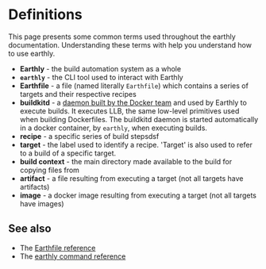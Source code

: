 # Definitions

This page presents some common terms used throughout the earthly documentation. Understanding these terms with help you understand how to use earthly. 

* **Earthly** - the build automation system as a whole
* **`earthly`** - the CLI tool used to interact with Earthly
* **Earthfile** - a file (named literally `Earthfile`) which contains a series of targets and their respective recipes
* **buildkitd** - a [daemon built by the Docker team](https://github.com/moby/buildkit) and used by Earthly to execute builds. It executes LLB, the same low-level primitives used when building Dockerfiles. The buildkitd daemon is started automatically in a docker container, by `earthly`, when executing builds.
* **recipe** - a specific series of build stepsdsf
* **target** - the label used to identify a recipe. 'Target' is also used to refer to a build of a specific target.
* **build context** - the main directory made available to the build for copying files from
* **artifact** - a file resulting from executing a target (not all targets have artifacts)
* **image** - a docker image resulting from executing a target (not all targets have images)

## See also

* The [Earthfile reference](../earthfile/earthfile.md)
* The [earthly command reference](../earthly-command/earthly-command.md)
